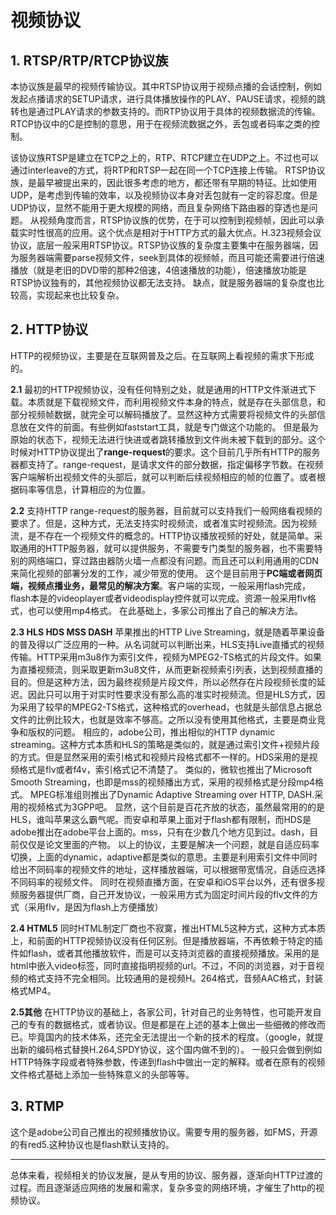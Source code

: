 # 视频协议

## 1. RTSP/RTP/RTCP协议族

本协议族是最早的视频传输协议。其中RTSP协议用于视频点播的会话控制，例如发起点播请求的SETUP请求，进行具体播放操作的PLAY、PAUSE请求，视频的跳转也是通过PLAY请求的参数支持的。而RTP协议用于具体的视频数据流的传输。RTCP协议中的C是控制的意思，用于在视频流数据之外，丢包或者码率之类的控制。

该协议族RTSP是建立在TCP之上的，RTP、RTCP建立在UDP之上。不过也可以通过interleave的方式，将RTP和RTSP一起在同一个TCP连接上传输。
RTSP协议族，是最早被提出来的，因此很多考虑的地方，都还带有早期的特征。比如使用UDP，是考虑到传输的效率，以及视频协议本身对丢包就有一定的容忍度。但是UDP协议，显然不能用于更大规模的网络，而且复杂网络下路由器的穿透也是问题。
从视频角度而言，RTSP协议族的优势，在于可以控制到视频帧，因此可以承载实时性很高的应用。这个优点是相对于HTTP方式的最大优点。H.323视频会议协议，底层一般采用RTSP协议。RTSP协议族的复杂度主要集中在服务器端，因为服务器端需要parse视频文件，seek到具体的视频帧，而且可能还需要进行倍速播放（就是老旧的DVD带的那种2倍速，4倍速播放的功能），倍速播放功能是RTSP协议独有的，其他视频协议都无法支持。
缺点，就是服务器端的复杂度也比较高，实现起来也比较复杂。

## 2. HTTP协议

HTTP的视频协议，主要是在互联网普及之后。在互联网上看视频的需求下形成的。

**2.1**
最初的HTTP视频协议，没有任何特别之处，就是通用的HTTP文件渐进式下载。本质就是下载视频文件，而利用视频文件本身的特点，就是存在头部信息，和部分视频帧数据，就完全可以解码播放了。显然这种方式需要将视频文件的头部信息放在文件的前面。有些例如faststart工具，就是专门做这个功能的。
但是最为原始的状态下，视频无法进行快进或者跳转播放到文件尚未被下载到的部分。这个时候对HTTP协议提出了**range-request**的要求。这个目前几乎所有HTTP的服务器都支持了。range-request，是请求文件的部分数据，指定偏移字节数。在视频客户端解析出视频文件的头部后，就可以判断后续视频相应的帧的位置了。或者根据码率等信息，计算相应的为位置。

**2.2**
支持HTTP range-request的服务器，目前就可以支持我们一般网络看视频的要求了。但是，这种方式，无法支持实时视频流，或者准实时视频流。因为视频流，是不存在一个视频文件的概念的。HTTP协议播放视频的好处，就是简单。采取通用的HTTP服务器，就可以提供服务，不需要专门类型的服务器，也不需要特别的网络端口，穿过路由器防火墙一点都没有问题。而且还可以利用通用的CDN来简化视频的部署分发的工作，减少带宽的使用。
这个是目前用于**PC端或者网页端，视频点播业务，最常见的解决方案**。客户端的实现，一般采用flash完成，flash本是的videoplayer或者videodisplay控件就可以完成。资源一般采用flv格式，也可以使用mp4格式。
在此基础上，多家公司推出了自己的解决方法。

**2.3 HLS HDS MSS DASH**
苹果推出的HTTP Live Streaming，就是随着苹果设备的普及得以广泛应用的一种。从名词就可以判断出来，HLS支持Live直播式的视频传输。HTTP采用m3u8作为索引文件，视频为MPEG2-TS格式的片段文件。如果为直播视频流，则采取更新m3u8文件，从而更新视频索引列表，达到视频直播的目的。但是这种方法，因为最终视频是片段文件，所以必然存在片段视频长度的延迟。因此只可以用于对实时性要求没有那么高的准实时视频流。但是HLS方式，因为采用了较早的MPEG2-TS格式，这种格式的overhead，也就是头部信息占据总文件的比例比较大，也就是效率不够高。之所以没有使用其他格式，主要是商业竞争和版权的问题。
相应的，adobe公司，推出相似的HTTP dynamic streaming。这种方式本质和HLS的策略是类似的，就是通过索引文件+视频片段的方式。但是显然采用的索引格式和视频片段格式都不一样的。HDS采用的是视频格式是flv或者f4v，索引格式记不清楚了。
类似的，微软也推出了Microsoft Smooth Streaming，也即是mss的视频播出方式，采用的视频格式是分段mp4格式。
MPEG标准组则推出了Dynamic Adaptive Streaming over HTTP, DASH.采用的视频格式为3GPP吧。
显然，这个目前是百花齐放的状态，虽然最常用的的是HLS，谁叫苹果这么霸气呢。而安卓和苹果上面对于flash都有限制，而HDS是adobe推出在adobe平台上面的。mss，只有在少数几个地方见到过。dash，目前仅仅是论文里面的产物。
以上的协议，主要是解决一个问题，就是自适应码率切换，上面的dynamic，adaptive都是类似的意思。主要是利用索引文件中同时给出不同码率的视频文件的地址，这样播放器端，可以根据带宽情况，自适应选择不同码率的视频文件。
同时在视频直播方面，在安卓和iOS平台以外，还有很多视频服务器提供厂商，自己开发协议，一般采用方式为固定时间片段的flv文件的方式（采用flv，是因为flash上方便播放）

**2.4 HTML5**
同时HTML制定厂商也不寂寞，推出HTML5这种方式，这种方式本质上，和前面的HTTP视频协议没有任何区别。但是播放器端，不再依赖于特定的插件如flash，或者其他播放软件，而是可以支持浏览器的直接视频播放。采用的是html中嵌入video标签，同时直接指明视频的url。不过，不同的浏览器，对于音视频的格式支持不完全相同。比较通用的是视频H。264格式，音频AAC格式，封装格式MP4。

**2.5其他**
在HTTP协议的基础上，各家公司，针对自己的业务特性，也可能开发自己的专有的数据格式，或者协议。但是都是在上述的基本上做出一些细微的修改而已。毕竟国内的技术体系，还完全无法提出一个新的技术的程度。（google，就提出新的编码格式替换H.264,SPDY协议，这个国内做不到的）。
一般只会做到例如HTTP特殊字段或者特殊参数，传递到flash中做出一定的解释。或者在原有的视频文件格式基础上添加一些特殊意义的头部等等。


## 3. RTMP

这个是adobe公司自己推出的视频播放协议。需要专用的服务器，如FMS，开源的有red5.这种协议也是flash默认支持的。

---

总体来看，视频相关的协议发展，是从专用的协议、服务器，逐渐向HTTP过渡的过程。而且逐渐适应网络的发展和需求，复杂多变的网络环境，才催生了http的视频协议。